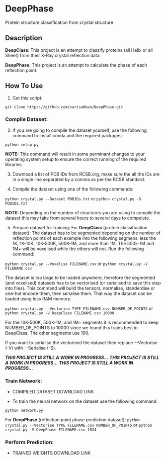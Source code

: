 # DeepPhase
 Protein structure classification from crystal structure

## Description
**DeepClass**: This project is an attempt to classify proteins (all Helix or all Sheet) from their X-Ray crystal reflection data.

**DeepPhase**: This project is an attempt to calculate the phase of each reflection point.

## How To Use
1. Get this script:

`git clone https://github.com/sarisabban/DeepPhase.git`

### Compile Dataset:
2. If you are going to compile the dataset yourself, use the following command to install conda and the required packages:

`python setup.py`

**NOTE:** This command will result in some perminant changes to your operating system setup to ensure the correct running of the required libraries.

3. Download a list of PDB IDs from RCSB.org, make sure the all the IDs are in a single line separated by a comma as per the RCSB standard.

4. Compile the dataset using one of the following commands:

`python crystal.py --Dataset PDBIDs.txt` or `python crystal.py -D PDBIDs.txt`

**NOTE:** Depending on the number of structures you are using to compile the dataset this may take from several hours to several days to compelete.

5. Prepare dataset for training:
For **DeepClass** (protein classification dataset):
The dataset has to be segmented depending on the number of reflection points of each example into the following segmens: less the 1K, 1K-10K, 10K-500K, 500K-1M, and more than 1M. The 500k-1M and 1M+ will be voxelised while the others will not. Run the following command:

`python crystal.py --Voxelise FILENAME.csv` or `python crystal.py -V FILENAME.csv`

The dataset is too large to be loaded anywhere, therefore the segmented (and voxelised) datasets has to be vectorised (or serialised to save this step into files). This command will build the tensors, normalise, standerdise or one-hot encode them, then serialise them. That way the dataset can be loaded using less RAM memory. 

`python crystal.py --Vectorise TYPE FILENAME.csv NUMBER_OF_POINTS` or `python crystal.py -V DeepClass FILENAME.csv 10000`

For the 10K-500K, 500K-1M, and 1M+ segments it is recommended to keep NUMBER_OF_POINTS to 10000 since we found this trains best in DeepClass. The other segments use 100.

If you want to serialise the vectorised the dataset then replace --Vectorise (-V) with --Serialise (-S).































***THIS PROJECT IS STILL A WORK IN PROGRESS...***
***THIS PROJECT IS STILL A WORK IN PROGRESS...***
***THIS PROJECT IS STILL A WORK IN PROGRESS...***

### Train Network:
* COMPILED DATASET DOWNLOAD LINK

* To train the neural network on the dataset use the following command:

`python network.py`










For **DeepPhase** (reflection point phase prediction dataset):
`python crystal.py --Vectorise TYPE FILENAME.csv NUMBER_OF_POINTS` or `python crystal.py -V DeepPhase FILENAME.csv 1024`



### Perform Prediction:
* TRAINED WEIGHTS DOWNLOAD LINK
